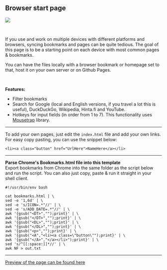 ## Browser start page

![](https://user-images.githubusercontent.com/35720395/64944768-c3407500-d877-11e9-9a94-cac567efbe6d.png)

<br/>

If you use and work on multiple devices with different platforms and browsers, syncing bookmarks and pages can be quite tedious. The goal of this page is to be a starting point on each device with most common pages & bookmarks.

You can have the files locally with a browser bookmark or homepage set to that, host it on your own server or on Github Pages.

<br/>

**Features:**

- Filter bookmarks
- Search for Google (local and English versions, if you travel a lot this is useful), DuckDuckGo, Wikipedia, Hinta.fi and YouTube.
- Hotkeys for input fields (in order from 1 to 7). This functionality uses [Mousetrap](https://github.com/ccampbell/mousetrap) library.

___

To add your own pages, just edit the `index.html` file and add your own links. For easy copy pasting, you can use the snippet below:

```
<li><a class="button" href="UrlHere">NameHere</a></li>
```

___

**Parse Chrome's Bookmarks.html file into this template**  
Export bookmarks from Chrome into the same folder as the script below and run the script. You can also just copy, paste & run it straight in your shell client.

```
#!/usr/bin/env bash

cat bookmarks.html | \
sed -e '1,6d' | \
sed -e 's/ICON=.*"//' | \
sed -e 's/ADD_DATE=.*"//' | \
awk '{gsub("<DT>","");print}' | \
awk '{gsub("</DT>","");print}' | \
awk '{gsub("<DL>","");print}' | \
awk '{gsub("</DL>","");print}' | \
awk '{gsub("<p>","");print}' | \
awk '{gsub("<A","<li><a class=\"button\"");print}' | \
awk '{gsub("</A>","</a></li>");print}' | \
sed 's/^[[:space:]]*//' | \
awk NF > out.txt
```

___

[Preview of the page can be found here](https://joonikko.github.io/browser-start-page/)
